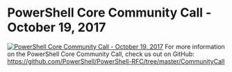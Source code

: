 ﻿# PowerShell Core Community Call - October 19, 2017

[![PowerShell Core Community Call - October 19, 2017](https://i2.ytimg.com/vi/uGTSVlDBmfU/hqdefault.jpg "PowerShell Core Community Call - October 19, 2017")](https://www.youtube.com/watch?v=uGTSVlDBmfU)
For more information on the PowerShell Core Community Call, check us out on GitHub: https://github.com/PowerShell/PowerShell-RFC/tree/master/CommunityCall


